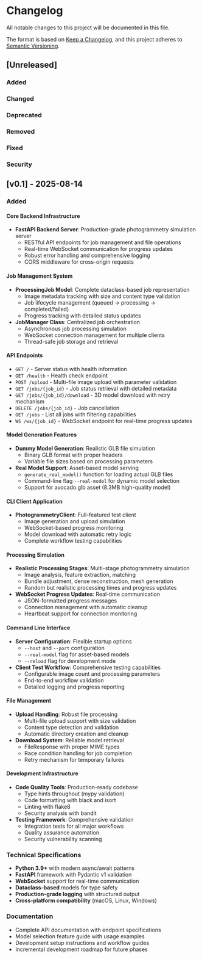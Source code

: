 # Changelog

All notable changes to this project will be documented in this file.

The format is based on [Keep a Changelog](https://keepachangelog.com/en/1.1.0/),
and this project adheres to [Semantic Versioning](https://semver.org/spec/v2.0.0.html).

## [Unreleased]

### Added

### Changed

### Deprecated

### Removed

### Fixed

### Security

## [v0.1] - 2025-08-14

### Added

#### Core Backend Infrastructure

- **FastAPI Backend Server**: Production-grade photogrammetry simulation server
  - RESTful API endpoints for job management and file operations
  - Real-time WebSocket communication for progress updates
  - Robust error handling and comprehensive logging
  - CORS middleware for cross-origin requests

#### Job Management System

- **ProcessingJob Model**: Complete dataclass-based job representation
  - Image metadata tracking with size and content type validation
  - Job lifecycle management (queued → processing → completed/failed)
  - Progress tracking with detailed status updates
- **JobManager Class**: Centralized job orchestration
  - Asynchronous job processing simulation
  - WebSocket connection management for multiple clients
  - Thread-safe job storage and retrieval

#### API Endpoints

- `GET /` - Server status with health information
- `GET /health` - Health check endpoint
- `POST /upload` - Multi-file image upload with parameter validation
- `GET /jobs/{job_id}` - Job status retrieval with detailed metadata
- `GET /jobs/{job_id}/download` - 3D model download with retry mechanism
- `DELETE /jobs/{job_id}` - Job cancellation
- `GET /jobs` - List all jobs with filtering capabilities
- `WS /ws/{job_id}` - WebSocket endpoint for real-time progress updates

#### Model Generation Features

- **Dummy Model Generation**: Realistic GLB file simulation
  - Binary GLB format with proper headers
  - Variable file sizes based on processing parameters
- **Real Model Support**: Asset-based model serving
  - `generate_real_model()` function for loading actual GLB files
  - Command-line flag `--real-model` for dynamic model selection
  - Support for avocado.glb asset (8.3MB high-quality model)

#### CLI Client Application

- **PhotogrammetryClient**: Full-featured test client
  - Image generation and upload simulation
  - WebSocket-based progress monitoring
  - Model download with automatic retry logic
  - Complete workflow testing capabilities

#### Processing Simulation

- **Realistic Processing Stages**: Multi-stage photogrammetry simulation
  - Image analysis, feature extraction, matching
  - Bundle adjustment, dense reconstruction, mesh generation
  - Random but realistic processing times and progress updates
- **WebSocket Progress Updates**: Real-time communication
  - JSON-formatted progress messages
  - Connection management with automatic cleanup
  - Heartbeat support for connection monitoring

#### Command Line Interface

- **Server Configuration**: Flexible startup options
  - `--host` and `--port` configuration
  - `--real-model` flag for asset-based models
  - `--reload` flag for development mode
- **Client Test Workflow**: Comprehensive testing capabilities
  - Configurable image count and processing parameters
  - End-to-end workflow validation
  - Detailed logging and progress reporting

#### File Management

- **Upload Handling**: Robust file processing
  - Multi-file upload support with size validation
  - Content type detection and validation
  - Automatic directory creation and cleanup
- **Download System**: Reliable model retrieval
  - FileResponse with proper MIME types
  - Race condition handling for job completion
  - Retry mechanism for temporary failures

#### Development Infrastructure

- **Code Quality Tools**: Production-ready codebase
  - Type hints throughout (mypy validation)
  - Code formatting with black and isort
  - Linting with flake8
  - Security analysis with bandit
- **Testing Framework**: Comprehensive validation
  - Integration tests for all major workflows
  - Quality assurance automation
  - Security vulnerability scanning

### Technical Specifications

- **Python 3.9+** with modern async/await patterns
- **FastAPI** framework with Pydantic v1 validation
- **WebSocket** support for real-time communication
- **Dataclass-based** models for type safety
- **Production-grade logging** with structured output
- **Cross-platform compatibility** (macOS, Linux, Windows)

### Documentation

- Complete API documentation with endpoint specifications
- Model selection feature guide with usage examples
- Development setup instructions and workflow guides
- Incremental development roadmap for future phases
